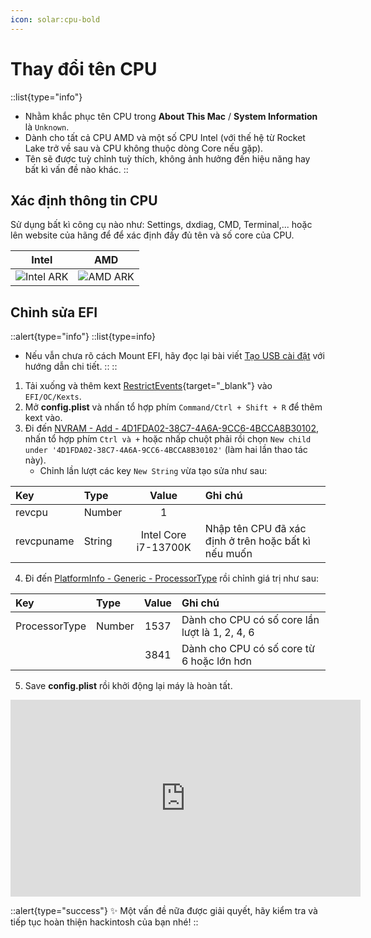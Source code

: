 ```yaml
---
icon: solar:cpu-bold
---
```


# Thay đổi tên CPU

::list{type="info"}
- Nhằm khắc phục tên CPU trong **About This Mac** / **System Information** là `Unknown`.
- Dành cho tất cả CPU AMD và một số CPU Intel (với thế hệ từ Rocket Lake trở về sau và CPU không thuộc dòng Core nếu gặp).
- Tên sẽ được tuỳ chỉnh tuỳ thích, không ảnh hưởng đến hiệu năng hay bất kì vấn đề nào khác.
::

## Xác định thông tin CPU

Sử dụng bất kì công cụ nào như: Settings, dxdiag, CMD, Terminal,... hoặc lên website của hãng để để xác định đầy đủ tên và số core của CPU.

| Intel                                         | AMD                                         |
| --------------------------------------------- | ------------------------------------------- |
| ![Intel ARK](https://i.imgur.com/p7j5sXc.jpg) | ![AMD ARK](https://i.imgur.com/PuKiJ7C.jpg) |

## Chỉnh sửa EFI

::alert{type="info"}
::list{type=info}
- Nếu vẫn chưa rõ cách Mount EFI, hãy đọc lại bài viết [Tạo USB cài đặt](/install-macos/make-bootable-installer) với hướng dẫn chi tiết.
::
::

1. Tải xuống và thêm kext [RestrictEvents](https://github.com/acidanthera/RestrictEvents){target="_blank"} vào `EFI/OC/Kexts`.
2. Mở **config.plist** và nhấn tổ hợp phím `Command/Ctrl + Shift + R` để thêm kext vào.
3. Đi đến [NVRAM - Add - 4D1FDA02-38C7-4A6A-9CC6-4BCCA8B30102](/gathering-files/config/nvram#4d1fda02-38c7-4a6a-9cc6-4bcca8b30102), nhấn tổ hợp phím `Ctrl và +` hoặc nhấp chuột phải rồi chọn `New child under '4D1FDA02-38C7-4A6A-9CC6-4BCCA8B30102'` (làm hai lần thao tác này).
    - Chỉnh lần lượt các key `New String` vừa tạo sửa như sau:

| Key | Type | Value | Ghi chú |
| :-- | :--- | :---: | :------ |
| revcpu | Number | 1 |  |
| revcpuname | String | Intel Core i7-13700K | Nhập tên CPU đã xác định ở trên hoặc bất kì nếu muốn |

4. Đi đến [PlatformInfo - Generic - ProcessorType](/gathering-files/config/platforminfo) rồi chỉnh giá trị như sau:

| Key | Type | Value | Ghi chú |
| :-- | :--- | :---: | :------ |
| ProcessorType | Number | 1537 | Dành cho CPU có số core lần lượt là 1, 2, 4, 6 |
|  |  | 3841 | Dành cho CPU có số core từ 6 hoặc lớn hơn |

5. Save **config.plist** rồi khởi động lại máy là hoàn tất.

<iframe width="560" height="315" src="https://www.youtube.com/embed/v7QcQp5HcZM" title="YouTube video player" frameborder="0" allow="accelerometer; autoplay; clipboard-write; encrypted-media; gyroscope; picture-in-picture; web-share" allowfullscreen></iframe>

::alert{type="success"}
✨ Một vấn đề nữa được giải quyết, hãy kiểm tra và tiếp tục hoàn thiện hackintosh của bạn nhé!
::
